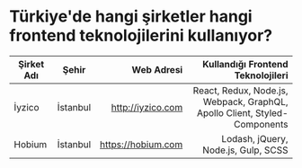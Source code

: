 # Türkiye'de hangi şirketler hangi frontend teknolojilerini kullanıyor?

| Şirket Adı        | Şehir            | Web Adresi           | Kullandığı Frontend Teknolojileri                                         |
| ------------------|:----------------:| --------------------:| -------------------------------------------------------------------------:|
| İyzico            | İstanbul         | http://iyzico.com    | React, Redux, Node.js, Webpack, GraphQL, Apollo Client, Styled-Components |
| Hobium            | İstanbul         | https://hobium.com   | Lodash, jQuery, Node.js, Gulp, SCSS |

